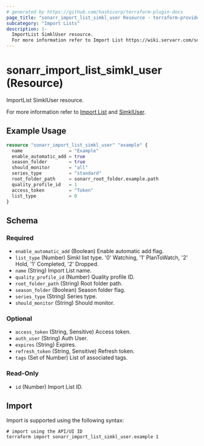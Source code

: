 ```yaml
---
# generated by https://github.com/hashicorp/terraform-plugin-docs
page_title: "sonarr_import_list_simkl_user Resource - terraform-provider-sonarr"
subcategory: "Import Lists"
description: |-
  ImportList SimklUser resource.
  For more information refer to Import List https://wiki.servarr.com/sonarr/settings#import-lists and SimklUser https://wiki.servarr.com/sonarr/supported#simkl_user.
---
```


# sonarr_import_list_simkl_user (Resource)

<!-- subcategory:Import Lists -->ImportList SimklUser resource.
For more information refer to [Import List](https://wiki.servarr.com/sonarr/settings#import-lists) and [SimklUser](https://wiki.servarr.com/sonarr/supported#simkl_user).

## Example Usage

```terraform
resource "sonarr_import_list_simkl_user" "example" {
  name                 = "Example"
  enable_automatic_add = true
  season_folder        = true
  should_monitor       = "all"
  series_type          = "standard"
  root_folder_path     = sonarr_root_folder.example.path
  quality_profile_id   = 1
  access_token         = "Token"
  list_type            = 0
}
```

<!-- schema generated by tfplugindocs -->
## Schema

### Required

- `enable_automatic_add` (Boolean) Enable automatic add flag.
- `list_type` (Number) Simkl list type. '0' Watching, '1' PlanToWatch, '2' Hold, '1' Completed, '2' Dropped.
- `name` (String) Import List name.
- `quality_profile_id` (Number) Quality profile ID.
- `root_folder_path` (String) Root folder path.
- `season_folder` (Boolean) Season folder flag.
- `series_type` (String) Series type.
- `should_monitor` (String) Should monitor.

### Optional

- `access_token` (String, Sensitive) Access token.
- `auth_user` (String) Auth User.
- `expires` (String) Expires.
- `refresh_token` (String, Sensitive) Refresh token.
- `tags` (Set of Number) List of associated tags.

### Read-Only

- `id` (Number) Import List ID.

## Import

Import is supported using the following syntax:

```shell
# import using the API/UI ID
terraform import sonarr_import_list_simkl_user.example 1
```
